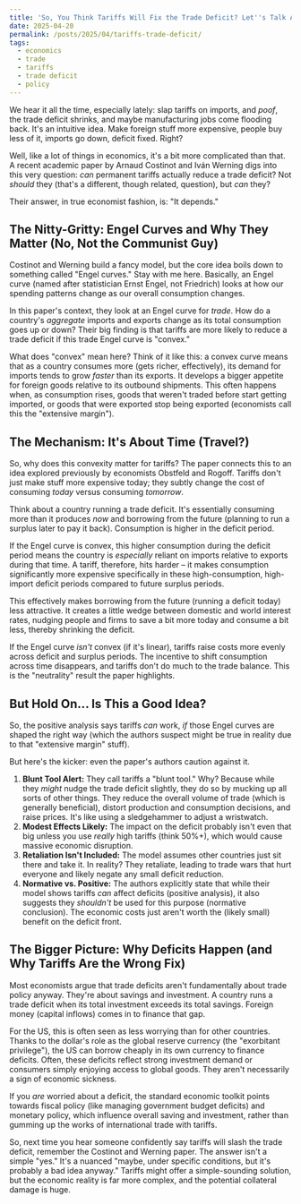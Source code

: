 ```yaml
---
title: 'So, You Think Tariffs Will Fix the Trade Deficit? Let''s Talk About That.'
date: 2025-04-20
permalink: /posts/2025/04/tariffs-trade-deficit/
tags:
  - economics
  - trade
  - tariffs
  - trade deficit
  - policy
---
```


We hear it all the time, especially lately: slap tariffs on imports, and *poof*, the trade deficit shrinks, and maybe manufacturing jobs come flooding back. It's an intuitive idea. Make foreign stuff more expensive, people buy less of it, imports go down, deficit fixed. Right?

Well, like a lot of things in economics, it's a bit more complicated than that. A recent academic paper by Arnaud Costinot and Iván Werning digs into this very question: *can* permanent tariffs actually reduce a trade deficit? Not *should* they (that's a different, though related, question), but *can* they?

Their answer, in true economist fashion, is: "It depends."

The Nitty-Gritty: Engel Curves and Why They Matter (No, Not the Communist Guy)
------

Costinot and Werning build a fancy model, but the core idea boils down to something called "Engel curves." Stay with me here. Basically, an Engel curve (named after statistician Ernst Engel, not Friedrich) looks at how our spending patterns change as our overall consumption changes.

In this paper's context, they look at an Engel curve for *trade*. How do a country's *aggregate* imports and exports change as its total consumption goes up or down? Their big finding is that tariffs are more likely to reduce a trade deficit if this trade Engel curve is "convex."

What does "convex" mean here? Think of it like this: a convex curve means that as a country consumes more (gets richer, effectively), its demand for imports tends to grow *faster* than its exports. It develops a bigger appetite for foreign goods relative to its outbound shipments. This often happens when, as consumption rises, goods that weren't traded before start getting imported, or goods that were exported stop being exported (economists call this the "extensive margin").

The Mechanism: It's About Time (Travel?)
------

So, why does this convexity matter for tariffs? The paper connects this to an idea explored previously by economists Obstfeld and Rogoff. Tariffs don't just make stuff more expensive today; they subtly change the cost of consuming *today* versus consuming *tomorrow*.

Think about a country running a trade deficit. It's essentially consuming more than it produces *now* and borrowing from the future (planning to run a surplus later to pay it back). Consumption is higher in the deficit period.

If the Engel curve is convex, this higher consumption during the deficit period means the country is *especially* reliant on imports relative to exports during that time. A tariff, therefore, hits harder – it makes consumption significantly more expensive specifically in these high-consumption, high-import deficit periods compared to future surplus periods.

This effectively makes borrowing from the future (running a deficit today) less attractive. It creates a little wedge between domestic and world interest rates, nudging people and firms to save a bit more today and consume a bit less, thereby shrinking the deficit.

If the Engel curve *isn't* convex (if it's linear), tariffs raise costs more evenly across deficit and surplus periods. The incentive to shift consumption across time disappears, and tariffs don't do much to the trade balance. This is the "neutrality" result the paper highlights.

But Hold On... Is This a Good Idea?
------

So, the positive analysis says tariffs *can* work, *if* those Engel curves are shaped the right way (which the authors suspect might be true in reality due to that "extensive margin" stuff).

But here's the kicker: even the paper's authors caution against it.

1.  **Blunt Tool Alert:** They call tariffs a "blunt tool." Why? Because while they *might* nudge the trade deficit slightly, they do so by mucking up all sorts of other things. They reduce the overall volume of trade (which is generally beneficial), distort production and consumption decisions, and raise prices. It's like using a sledgehammer to adjust a wristwatch.
2.  **Modest Effects Likely:** The impact on the deficit probably isn't even that big unless you use *really* high tariffs (think 50%+), which would cause massive economic disruption.
3.  **Retaliation Isn't Included:** The model assumes other countries just sit there and take it. In reality? They retaliate, leading to trade wars that hurt everyone and likely negate any small deficit reduction.
4.  **Normative vs. Positive:** The authors explicitly state that while their model shows tariffs *can* affect deficits (positive analysis), it also suggests they *shouldn't* be used for this purpose (normative conclusion). The economic costs just aren't worth the (likely small) benefit on the deficit front.

The Bigger Picture: Why Deficits Happen (and Why Tariffs Are the Wrong Fix)
------

Most economists argue that trade deficits aren't fundamentally about trade policy anyway. They're about savings and investment. A country runs a trade deficit when its total investment exceeds its total savings. Foreign money (capital inflows) comes in to finance that gap.

For the US, this is often seen as less worrying than for other countries. Thanks to the dollar's role as the global reserve currency (the "exorbitant privilege"), the US can borrow cheaply in its own currency to finance deficits. Often, these deficits reflect strong investment demand or consumers simply enjoying access to global goods. They aren't necessarily a sign of economic sickness.

If you *are* worried about a deficit, the standard economic toolkit points towards fiscal policy (like managing government budget deficits) and monetary policy, which influence overall saving and investment, rather than gumming up the works of international trade with tariffs.

So, next time you hear someone confidently say tariffs will slash the trade deficit, remember the Costinot and Werning paper. The answer isn't a simple "yes." It's a nuanced "maybe, under specific conditions, but it's probably a bad idea anyway." Tariffs might offer a simple-sounding solution, but the economic reality is far more complex, and the potential collateral damage is huge.
